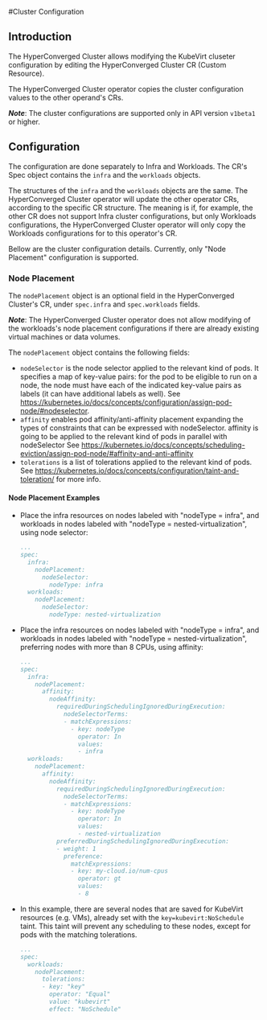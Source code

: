 #Cluster Configuration
## Introduction
The HyperConverged Cluster allows modifying the KubeVirt cluseter configuration by editing the HyperConverged Cluster CR
(Custom Resource).

The HyperConverged Cluster operator copies the cluster configuration values to the other operand's CRs.

***Note***: The cluster configurations are supported only in API version `v1beta1` or higher.
## Configuration
The configuration are done separately to Infra and Workloads. The CR's Spec object contains the `infra` and the 
`workloads` objects.

The structures of the `infra` and the `workloads` objects are the same. The HyperConverged Cluster operator will update 
the other operator CRs, according to the specific CR structure. The meaning is if, for example, the other CR does not 
support Infra cluster configurations, but only Workloads configurations, the HyperConverged Cluster operator will only
copy the Workloads configurations for to this operator's CR.

Bellow are the cluster configuration details. Currently, only "Node Placement" configuration is supported.

### Node Placement
The `nodePlacement` object is an optional field in the HyperConverged Cluster's CR, under `spec.infra` and `spec.workloads`
fields.

***Note***: The HyperConverged Cluster operator does not allow modifying of the workloads's node placement configurations if there are already
existing virtual machines or data volumes. 

The `nodePlacement` object contains the following fields:
* `nodeSelector` is the node selector applied to the relevant kind of pods. It specifies a map of key-value pairs: for 
the pod to be eligible to run on a node,	the node must have each of the indicated key-value pairs as labels 	(it can
have additional labels as well). See https://kubernetes.io/docs/concepts/configuration/assign-pod-node/#nodeselector.
* `affinity` enables pod affinity/anti-affinity placement expanding the types of constraints
that can be expressed with nodeSelector.
affinity is going to be applied to the relevant kind of pods in parallel with nodeSelector
See https://kubernetes.io/docs/concepts/scheduling-eviction/assign-pod-node/#affinity-and-anti-affinity
* `tolerations` is a list of tolerations applied to the relevant kind of pods.
See https://kubernetes.io/docs/concepts/configuration/taint-and-toleration/ for more info.

#### Node Placement Examples
* Place the infra resources on nodes labeled with "nodeType = infra", and workloads in nodes labeled with "nodeType = nested-virtualization", using node selector:
  ```yaml
  ...
  spec:
    infra:
      nodePlacement:
        nodeSelector:
          nodeType: infra
    workloads:
      nodePlacement:
        nodeSelector:
          nodeType: nested-virtualization
  ```
* Place the infra resources on nodes labeled with "nodeType = infra", and workloads in nodes labeled with 
"nodeType = nested-virtualization", preferring nodes with more than 8 CPUs, using affinity:
  ```yaml
  ...
  spec:
    infra:
      nodePlacement:
        affinity:
          nodeAffinity:
            requiredDuringSchedulingIgnoredDuringExecution:
              nodeSelectorTerms:
              - matchExpressions:
                - key: nodeType
                  operator: In
                  values:
                  - infra
    workloads:
      nodePlacement:
        affinity:
          nodeAffinity:
            requiredDuringSchedulingIgnoredDuringExecution:
              nodeSelectorTerms:
              - matchExpressions:
                - key: nodeType
                  operator: In
                  values:
                  - nested-virtualization
            preferredDuringSchedulingIgnoredDuringExecution:
            - weight: 1
              preference:
                matchExpressions:
                - key: my-cloud.io/num-cpus
                  operator: gt
                  values:
                  - 8
  ```
* In this example, there are several nodes that are saved for KubeVirt resources (e.g. VMs), already set with the 
`key=kubevirt:NoSchedule` taint. This taint will prevent any scheduling to these nodes, except for pods with the matching 
tolerations.
  ```yaml
  ...
  spec:
    workloads:
      nodePlacement:
        tolerations:
        - key: "key"
          operator: "Equal"
          value: "kubevirt"
          effect: "NoSchedule"
  ```
